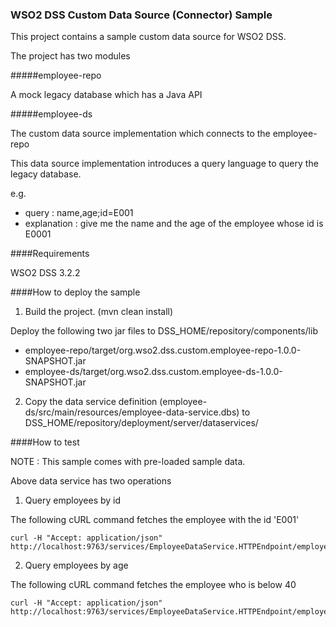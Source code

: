 ### WSO2 DSS Custom Data Source (Connector) Sample

This project contains a sample custom data source for WSO2 DSS.

The project has two modules

#####employee-repo

A mock legacy database which has a Java API

#####employee-ds

The custom data source implementation which connects to the employee-repo

This data source implementation introduces a query language to query the legacy database.

e.g.
* query : name,age;id=E001
* explanation : give me the name and the age of the employee whose id is E0001

####Requirements

WSO2 DSS 3.2.2


####How to deploy the sample

1) Build the project. (mvn clean install)

Deploy the following two jar files to DSS_HOME/repository/components/lib

* employee-repo/target/org.wso2.dss.custom.employee-repo-1.0.0-SNAPSHOT.jar
* employee-ds/target/org.wso2.dss.custom.employee-ds-1.0.0-SNAPSHOT.jar


2) Copy the data service definition (employee-ds/src/main/resources/employee-data-service.dbs) to DSS_HOME/repository/deployment/server/dataservices/

####How to test

NOTE : This sample comes with pre-loaded sample data.

Above data service has two operations

1) Query employees by id

The following cURL command fetches the employee with the id 'E001'

```
curl -H "Accept: application/json" http://localhost:9763/services/EmployeeDataService.HTTPEndpoint/employer/E001
```


2) Query employees by age

The following cURL command fetches the employee who is below 40

```
curl -H "Accept: application/json" http://localhost:9763/services/EmployeeDataService.HTTPEndpoint/employer/age/40
```
